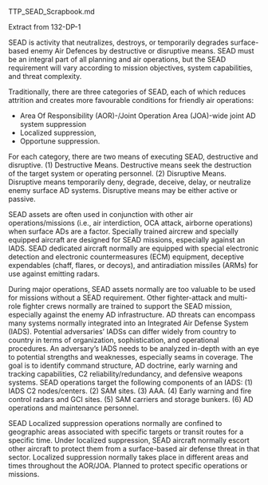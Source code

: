 TTP_SEAD_Scrapbook.md

Extract from 132-DP-1

SEAD is activity that neutralizes, destroys, or temporarily degrades surface-based enemy Air Defences by destructive or disruptive means. SEAD must be an integral part of all planning and air operations, but the SEAD requirement will vary according to mission objectives, system capabilities, and threat complexity.

Traditionally, there are three categories of SEAD, each of which reduces attrition and creates more favourable conditions for friendly air operations: 

* Area Of Responsibility (AOR)-/Joint Operation Area (JOA)-wide joint AD system suppression
* Localized suppression,
* Opportune suppression.

For each category, there are two means of executing SEAD, destructive and disruptive.
(1) Destructive Means. Destructive means seek the destruction of the target system or operating personnel.
(2) Disruptive Means. Disruptive means temporarily deny, degrade, deceive, delay, or neutralize enemy surface AD systems. Disruptive means may be either active or passive.

SEAD assets are often used in conjunction with other air operations/missions (i.e., air interdiction, OCA attack, airborne operations) when surface ADs are a factor. Specially trained aircrew and specially equipped aircraft are designed for SEAD missions, especially against an IADS. SEAD dedicated aircraft normally are equipped with special electronic detection and electronic countermeasures (ECM) equipment, deceptive expendables (chaff, flares, or decoys), and antiradiation missiles (ARMs) for use against emitting radars.

During major operations, SEAD assets normally are too valuable to be used for missions without a SEAD requirement. Other fighter-attack and multi-role fighter crews normally are trained to support the SEAD mission, especially against the enemy AD infrastructure.
AD threats can encompass many systems normally integrated into an Integrated Air Defense System (IADS). Potential adversaries’ IADSs can differ widely from country to country in terms of organization, sophistication, and operational procedures. An adversary’s IADS needs to be analyzed in-depth with an eye to potential strengths and weaknesses, especially seams in coverage. The goal is to identify command structure, AD doctrine, early warning and tracking capabilities, C2 reliability/redundancy, and defensive weapons systems. SEAD operations target the following components of an IADS:
(1) IADS C2 nodes/centers.
(2) SAM sites.
(3) AAA.
(4) Early warning and fire control radars and GCI sites.
(5) SAM carriers and storage bunkers.
(6) AD operations and maintenance personnel.

SEAD Localized suppression operations normally are confined to geographic areas associated with specific targets or transit routes for a specific time. Under localized suppression, SEAD aircraft normally escort other aircraft to protect them from a surface-based air defense threat in that sector. Localized suppression normally takes place in different areas and times throughout the AOR/JOA. Planned to protect specific operations or missions.